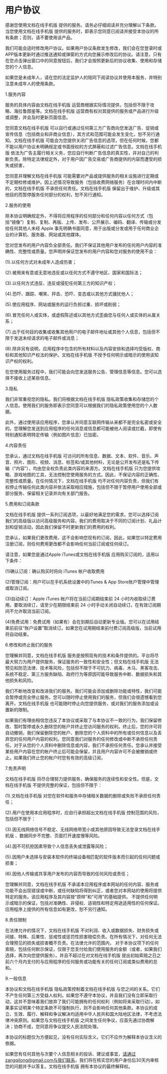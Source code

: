  # 用户协议

  感谢您使用文档在线手机版 提供的服务。请务必仔细阅读并充分理解以下条款。当您使用文档在线手机版 提供的服务时，即表示您同意已阅读并接受本协议的所有条款；否则，请不要使用该产品。

  我们可能会适时修改用户协议。如果用户协议条款发生修改，我们会在您登录时或APP版本更新时通过推送通知或弹窗的方式向您展示修改后的协议。请注意，只有在您点击弹出窗口中的同意按钮后，我们才会按照更新后的协议收集、使用和存储您的个人信息。

  如果您是未成年人，请在您的法定监护人的陪同下阅读协议并使用本服务，并特别注意未成年人的使用条款。

  1.服务内容

  服务的具体内容由文档在线手机版 运营商根据实际情况提供，包括但不限于攻略、海拉鲁图鉴等。文档在线手机版 运营商有权对其提供的服务或产品进行升级或调整，并会及时更新页面信息。

  您同意文档在线手机版 可以自行或通过任何第三方广告商向您发送广告、促销或宣传信息（包括商业和非商业信息），其方式和范围可能会发生变化，恕不另行通知。文档在线手机版 可能会为您提供关闭广告信息的选项，但在任何时候，您都不能以用户协议未明确规定或书面授权的方式屏蔽和过滤广告信息。文档在线手机版 依法为广告主履行相关义务，您应自行判断广告信息的真实性，并对自己的判断负责。除特定法律规定外，对于用户因广告交易或广告商提供的内容而遭受的损失或损害，

  您同意并理解文档在线手机版 可能需要对产品或提供服务的相关设施进行定期或不定期检修或维护。因上述情况导致服务（包括收费网络服务）在合理时间内中断的，文档在线手机版 不承担任何责任。文档在线手机版 保留出于维护、升级或其他目的而暂停服务任何部分的权利，恕不另行通知。

  2.服务的使用

  除本协议明确规定外，不得将应用程序的任何部分和任何内容以任何方式（包括“镜像”）复制、复制、再版、上传、发布、公开展示、编码、翻译、传输或分发给任何其他人未经 Apple 事先明确书面同意，用于出版或分发或用于任何商业企业的计算机、服务器、网站或其他媒体。

  您对您发布的用户内容负全部责任。我们不保证其他用户发布的任何用户内容的准确性、完整性或质量。您声明并保证您发布的用户内容和您对服务的使用不会：

  (1).以任何方式对未成年人造成伤害；

  (2).被用来有意或无意地违反或以任何方式不遵守地区、国家和国际法；

  (3).以任何方式违反、违反或侵犯任何第三方的知识产权；

  (4).恐吓、跟踪、嘲笑、抨击、恐吓、变态或以其他方式骚扰他人；

  (5).使应用程序、网站或服务的运行负担过重、损坏或削弱；

  (6).冒充任何人或实体，或虚假陈述或以其他方式歪曲您与任何人或实体的从属关系；

  (7).出于任何目的收集或收集其他用户的电子邮件地址或其他个人信息，包括但不限于发送未经请求的电子邮件或消息；

  (8).除非另有说明，应用程序中包含的所有材料以及内容安排和选择均受版权、商标和其他知识产权法的保护。文档在线手机版 不授予任何明示或暗示的使用该知识产权的权利。

  在您使用服务过程中，我们可能会向您发送服务公告、管理信息等信息。您可以选择不接收上述某些信息。

  3.隐私

  我们非常重视您的隐私。我们将根据文档在线手机版 隐私政策收集和存储您的个人信息。使用我们的服务即表示您同意可以根据我们的隐私政策使用您的个人数据。

  此外，通过使用该应用程序，您承认并同意互联网传输从来都不是完全私密或安全的。您理解您发送到应用程序的任何消息或信息都可能被他人阅读或拦截，即使有特别通知表明特定传输（例如图片信息）已加密。

  4.内容责任

  您承认，通过文档在线手机版 可访问的所有信息、数据、文本、软件、音乐、声音、照片、图形、视频、消息、标签和/或其他材料，无论是公开发布还是私下传输（“内容”），均由您全权负责此类内容的来源方。文档在线手机版 只为您提供攻略、游戏地图的工具，无法控制您使用服务的方式。因此，不保证内容的正确性、完整性或质量。在任何情况下，文档在线手机版 均不对任何内容负责，但我们有权停止传输任何此类内容并依法采取相应措施，包括但不限于暂停用户使用全部或部分服务、保留相关记录并向有关部门报告。

  5.费用和订阅条款

  文档在线手机版 提供一系列订阅选项，以最好地满足您的需求。您可以选择订阅我们的高级版以访问高级服务和内容。我们的费用取决于不同的订阅计划、礼品计划和促销活动，因此我们保留不时更新我们的费用的权利。

  您承认，如果我们更改费用，这不会影响您现有的订阅，因此，如果您以特定费用注册订阅，则任何费用更改都不会影响任何当前订阅或任何续订。

  请注意，如果您是通过Apple iTunes或文档在线手机版 应用购买订阅的，适用以下条件：

  (1)确认订阅：确认购买时将向 iTunes 帐户收取费用

  (2)管理订阅：用户可以在手机系统设置中的iTunes & App Store账户管理中管理或取消订阅。

  (3)自动续订：Apple iTunes 帐户将在当前订阅期结束前 24 小时内收取续订费用。要取消续订，请至少在期限结束前 24 小时手动关闭自动续订。在有效订阅期间不允许取消当前订阅。

  (4)免费试用：免费试用（如果有）会在到期后自动更新专业版。您可以在试用结束前前往“账户设置”取消续订。如果您在试用期结束前付费订阅高级版，当前试用将自动结束。

  6.修改和终止我们的服务

  您理解并同意，文档在线手机版 服务是按照现有的技术和条件提供的。平台将尽最大努力为用户提供服务，保证服务的一致性和安全性；但文档在线手机版 无法预见和防范法律、技术等风险，包括但不限于不可抗力、病毒、木马、黑客攻击、系统不稳定、第三方服务缺陷、政府行为等原因可能导致服务中断、数据损失和其他损失和风险。

  我们不断地改变和改进我们的服务。我们可能会添加或删除功能或特性，我们可能会暂停或完全停止服务。您可以随时停止使用我们的服务，但我们会很遗憾看到您离开。文档在线手机版 也可能随时停止向您提供服务，或对我们的服务添加或设置新的限制。

  如果我们有理由相信您违反了本协议或采取了与本协议不一致的行为，我们保留修改、暂时暂停或永久删除您的帐户并终止您访问服务的权利。终止后，您的许可将自动撤销，我们保留删除您的帐户、删除您的个人资料中的所有或任何信息以及丢弃您的任何用户内容的权利。您同意我们对服务的任何修改或中断不承担任何责任。对于从您的个人资料中删除信息或内容，我们不承担任何责任。您承认并接受某些用户内容在您的帐户终止后可能会保留，并且用户内容许可不会被撤销或终止。如果我们终止您的帐户时您有有效的高级订阅，

  7.免责声明

  文档在线手机版 将尽合理努力提供服务，确保服务的连续性和安全性。但是，文档在线手机版 不提供完整的保证，包括但不限于：

  (1).文档在线手机版 对您在软件和服务中存储相关数据的删除或失败不承担任何责任；

  (2).用户在使用本应用程序时，应自行承担超出文档在线手机版 控制范围的风险，包括但不限于：

  (3).因无线网络信号不稳定、无线网络带宽小或其他原因导致无法登录文档在线手机版 、数据同步不完整、页面打开速度慢等风险。

  (4).因不可抗拒因素导致个人信息丢失或泄露等风险；

  (5).因用户未选择与安装本软件的终端设备相匹配的软件版本而引起的任何问题或损害；

  (6).因他人传输或共享用户发布的内容而导致的任何风险或责任；

  您理解并同意，文档在线手机版 不承诺本应用程序或本网站的任何内容、服务或功能不会出现错误或中断，或任何缺陷将得到纠正，或者您对本网站的使用将提供特定的服务。该应用程序及其内容按“原样”和“可用”的基础提供。 不提供任何明示或暗示的保证，包括对准确性、非侵权、适销性和特定用途适用性的任何保证。应用程序上提供的所有信息如有更改，恕不另行通知。

  8.责任限制

  在法律允许的情况下，文档在线手机版 不对利润、收入或数据损失、财务损失或间接、特殊、后果性、惩戒性或惩罚性损害赔偿负责。在所有情况下，对任何无法合理预见的损失或损害概不负责。在法律允许的范围内， 对于本协议项下的任何索赔，包括任何默示保证，仅限于您支付给我们使用服务的金额（或者，如果我们选择，再次向您提供服务）。并且不超过在对文档在线手机版 提出初始索赔之日之前六个月内支付的与应用程序的任何服务或功能有关的任何订阅或类似费用的总和。

  9.一般信息

  本协议和文档在线手机版 隐私政策控制着文档在线手机版 与您之间的关系。它们不产生任何第三方受益人权利。如果您不遵守本协议，并且我们没有立即采取行动，这并不意味着我们放弃了我们可能拥有的任何权利（例如将来采取行动）。如果事实证明某个特定条款不可强制执行，则不会影响任何其他条款。本协议的成立、生效、履行、解释和争议解决均适用中华人民共和国大陆地区法律，不考虑法律冲突原则。如果您与文档在线手机版 之间发生任何争议，应首先通过协商解决；协商不成，您同意将争议提交人民法院处理。

  本协议的标题仅为方便起见，没有任何实际含义。它们不应作为解释本协议含义的依据。

  如果您有任何其他与次要个人信息相关的投诉、建议或事宜，请通过zangqilong@gmail.com与我们联系，我们将在核实您的用户身份后30天内审核您的问题并予以答复。文档在线手机版 拥有本协议的最终解释权。


